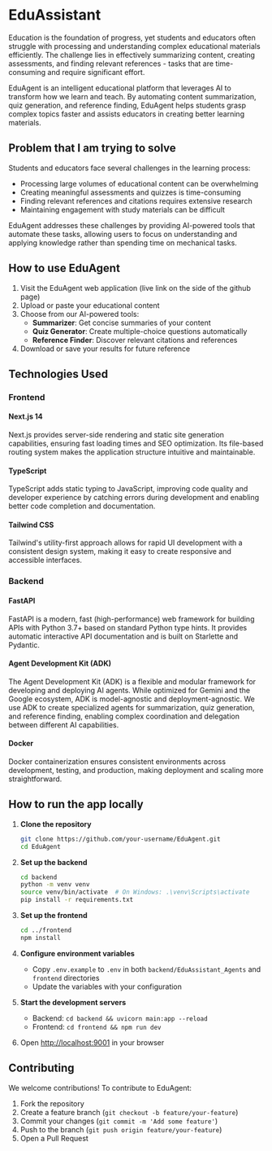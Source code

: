 # EduAssistant

Education is the foundation of progress, yet students and educators often struggle with processing and understanding complex educational materials efficiently. The challenge lies in effectively summarizing content, creating assessments, and finding relevant references - tasks that are time-consuming and require significant effort.

EduAgent is an intelligent educational platform that leverages AI to transform how we learn and teach. By automating content summarization, quiz generation, and reference finding, EduAgent helps students grasp complex topics faster and assists educators in creating better learning materials.

## Problem that I am trying to solve

Students and educators face several challenges in the learning process:
- Processing large volumes of educational content can be overwhelming
- Creating meaningful assessments and quizzes is time-consuming
- Finding relevant references and citations requires extensive research
- Maintaining engagement with study materials can be difficult

EduAgent addresses these challenges by providing AI-powered tools that automate these tasks, allowing users to focus on understanding and applying knowledge rather than spending time on mechanical tasks.

## How to use EduAgent

1. Visit the EduAgent web application (live link on the side of the github page)
2. Upload or paste your educational content
3. Choose from our AI-powered tools:
   - **Summarizer**: Get concise summaries of your content
   - **Quiz Generator**: Create multiple-choice questions automatically
   - **Reference Finder**: Discover relevant citations and references
4. Download or save your results for future reference

## Technologies Used

### Frontend

#### Next.js 14
Next.js provides server-side rendering and static site generation capabilities, ensuring fast loading times and SEO optimization. Its file-based routing system makes the application structure intuitive and maintainable.

#### TypeScript
TypeScript adds static typing to JavaScript, improving code quality and developer experience by catching errors during development and enabling better code completion and documentation.

#### Tailwind CSS
Tailwind's utility-first approach allows for rapid UI development with a consistent design system, making it easy to create responsive and accessible interfaces.

### Backend

#### FastAPI
FastAPI is a modern, fast (high-performance) web framework for building APIs with Python 3.7+ based on standard Python type hints. It provides automatic interactive API documentation and is built on Starlette and Pydantic.

#### Agent Development Kit (ADK)
The Agent Development Kit (ADK) is a flexible and modular framework for developing and deploying AI agents. While optimized for Gemini and the Google ecosystem, ADK is model-agnostic and deployment-agnostic. We use ADK to create specialized agents for summarization, quiz generation, and reference finding, enabling complex coordination and delegation between different AI capabilities.

#### Docker
Docker containerization ensures consistent environments across development, testing, and production, making deployment and scaling more straightforward.

## How to run the app locally

1. **Clone the repository**
   ```bash
   git clone https://github.com/your-username/EduAgent.git
   cd EduAgent
   ```

2. **Set up the backend**
   ```bash
   cd backend
   python -m venv venv
   source venv/bin/activate  # On Windows: .\venv\Scripts\activate
   pip install -r requirements.txt
   ```

3. **Set up the frontend**
   ```bash
   cd ../frontend
   npm install
   ```

4. **Configure environment variables**
   - Copy `.env.example` to `.env` in both `backend/EduAssistant_Agents` and `frontend` directories
   - Update the variables with your configuration

5. **Start the development servers**
   - Backend: `cd backend && uvicorn main:app --reload`
   - Frontend: `cd frontend && npm run dev`

6. Open [http://localhost:9001](http://localhost:9001) in your browser

## Contributing

We welcome contributions! To contribute to EduAgent:

1. Fork the repository
2. Create a feature branch (`git checkout -b feature/your-feature`)
3. Commit your changes (`git commit -m 'Add some feature'`)
4. Push to the branch (`git push origin feature/your-feature`)
5. Open a Pull Request